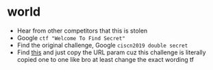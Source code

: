 # world

* Hear from other competitors that this is stolen
* Google ```ctf "Welcome To Find Secret"```
* Find the original challenge, Google ```ciscn2019 double secret```
* Find [this](https://github.com/glzjin/CISCN_2019_southeastern_China_double_secret) and just copy the URL param cuz this challenge is literally copied one to one like bro at least change the exact wording tf
